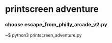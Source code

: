 # printscreen adventure
### choose escape_from_philly_arcade_v2.py
~$ python3 printscreen_adventure.py

